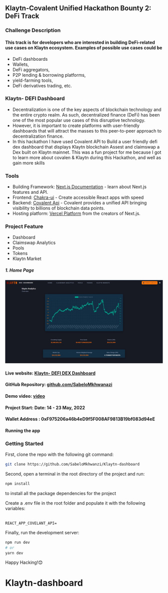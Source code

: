 ## Klaytn-Covalent Unified Hackathon Bounty 2: DeFi Track

### Challenge Description

#### This track is for developers who are interested in building DeFi-related use cases on Klaytn ecosystem. Examples of possible use cases could be

- DeFi dashboards
- Wallets,
- DeFi aggregators,
- P2P lending & borrowing platforms,
- yield-farming tools,
- DeFi derivatives trading, etc.

<!-- [https://gitcoin.co/issue/covalenthq/covalent-gitcoin-bounties/24/100028850) -->

### Klaytn- DEFI Dashboard
- Decentralization is one of the key aspects of blockchain technology and the entire crypto realm. As such, decentralized finance (DeFi) has been one of the most popular use cases of this disruptive technology.
- However, it is important to create platforms with user-friendly dashboards that will attract the masses to this peer-to-peer approach to decentralization finance.
- In this hackathon I have used Covalent API to Build a user friendly defi dex dashboard that displays Klaytn blockchain Assest and claimswap a Dex built on Klaytn mainnet. This was a fun project for me because I got to learn more about covalen & Klaytn during this Hackathon, and well as gain more skills 

### Tools
- Building Framework: [Next.js Documentation](https://nextjs.org/docs) - learn about Next.js features and API.
- Frontend: [Chakra-ui](https://chakra-ui.com/) - Create accessible React apps with speed
- Backend: [Covalent Api](https://www.covalenthq.com/) - Covalent provides a unified API bringing visibility to billions of blockchain data points.
- Hosting platform: [Vercel Platform](https://vercel.com/new?utm_medium=default-template&filter=next.js&utm_source=create-next-app&utm_campaign=create-next-app-readme) from the creators of Next.js.



### Project Feature

- Dashboard
- Claimswap Analytics
- Pools
- Tokens
- Klaytn Market

##### 1. Home Page

![HomePage](https://github.com/SabeloMkhwanzi/Klaytn-dashboard/blob/main/public/klaytn%20Analytics.jpg)

#### Live website: [Klaytn- DEFI DEX Dashboard](https://klaytn-dashboard.vercel.app/)

#### GitHub Repository: [github.com/SabeloMkhwanazi](https://github.com/SabeloMkhwanzi/Klaytn-dashboard)

#### Demo video: [video](https://youtu.be/JNHbM-a-uNg)

#### Project Start: Date: 14 - 23 May, 2022

#### Wallet Address : 0xF975206a46b4eD9f5F008AF9813B19bf083d94eE

#### Running the app

### Getting Started

First, clone the repo with the following git command:

```bash
git clone https://github.com/SabeloMkhwanzi/Klaytn-dashboard
```

Second, open a terminal in the root directory of the project and run:

```bash
npm install
```

to install all the package dependencies for the project

Create a .env file in the root folder and populate it with the following variables:

```

REACT_APP_COVELANT_API=

```

Finally, run the development server:

```bash
npm run dev
# or
yarn dev
```

Happy Hacking!😊
# Klaytn-dashboard
